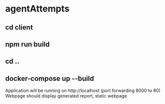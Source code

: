 # agentAttempts

## cd client
## npm run build
## cd ..
## docker-compose up --build

Application will be running on http://localhost (port forwarding 8000 to 80)
Webpage should display generated report, static webpage